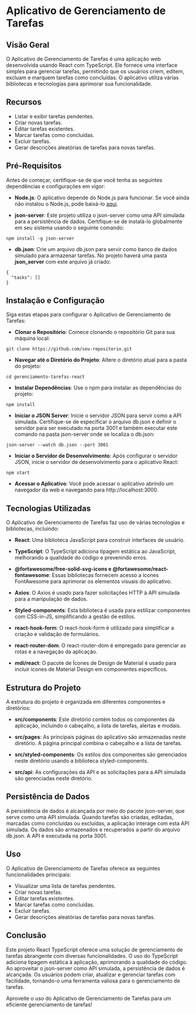 # Aplicativo de Gerenciamento de Tarefas

## Visão Geral

O Aplicativo de Gerenciamento de Tarefas é uma aplicação web desenvolvida usando React com TypeScript. Ele fornece uma interface simples para gerenciar tarefas, permitindo que os usuários criem, editem, excluam e marquem tarefas como concluídas. O aplicativo utiliza várias bibliotecas e tecnologias para aprimorar sua funcionalidade.

## Recursos

* Listar e exibir tarefas pendentes.
* Criar novas tarefas.
* Editar tarefas existentes.
* Marcar tarefas como concluídas.
* Excluir tarefas.
* Gerar descrições aleatórias de tarefas para novas tarefas.

## Pré-Requisitos

Antes de começar, certifique-se de que você tenha as seguintes dependências e configurações em vigor:

* __Node.js__: O aplicativo depende do Node.js para funcionar. Se você ainda não instalou o Node.js, pode baixá-lo [aqui](https://nodejs.org/en).

* __json-server__: Este projeto utiliza o json-server como uma API simulada para a persistência de dados. Certifique-se de instalá-lo globalmente em seu sistema usando o seguinte comando:

```
npm install -g json-server
```

* __db.json__: Crie um arquivo db.json para servir como banco de dados simulado para armazenar tarefas. No projeto haverá uma pasta __json_server__ com este arquivo já criado:

```
{
  "tasks": []
}
```

## Instalação e Configuração

Siga estas etapas para configurar o Aplicativo de Gerenciamento de Tarefas:

* __Clonar o Repositório__: Comece clonando o repositório Git para sua máquina local:

```
git clone https://github.com/seu-repositorio.git
```

* __Navegar até o Diretório do Projeto__: Altere o diretório atual para a pasta do projeto:

```
cd gerenciamento-tarefas-react
```

* __Instalar Dependências__: Use o npm para instalar as dependências do projeto:

```
npm install
```

* __Iniciar o JSON Server__: Inicie o servidor JSON para servir como a API simulada. Certifique-se de especificar o arquivo db.json e definir o servidor para ser executado na porta 3001 e também executar este comando na pasta json-server onde se localiza o db.json:

```
json-server --watch db.json --port 3001
```

* __Iniciar o Servidor de Desenvolvimento__: Após configurar o servidor JSON, inicie o servidor de desenvolvimento para o aplicativo React:

```
npm start
```

* __Acessar o Aplicativo__: Você pode acessar o aplicativo abrindo um navegador da web e navegando para http://localhost:3000.

## Tecnologias Utilizadas

O Aplicativo de Gerenciamento de Tarefas faz uso de várias tecnologias e bibliotecas, incluindo:

* __React__: Uma biblioteca JavaScript para construir interfaces de usuário.

* __TypeScript__: O TypeScript adiciona tipagem estática ao JavaScript, melhorando a qualidade do código e prevenindo erros.

* __@fortawesome/free-solid-svg-icons e @fortawesome/react-fontawesome__: Essas bibliotecas fornecem acesso a ícones FontAwesome para aprimorar os elementos visuais do aplicativo.

* __Axios__: O Axios é usado para fazer solicitações HTTP à API simulada para a manipulação de dados.

* __Styled-components__: Esta biblioteca é usada para estilizar componentes com CSS-in-JS, simplificando a gestão de estilos.

* __react-hook-form__: O react-hook-form é utilizado para simplificar a criação e validação de formulários.

* __react-router-dom__: O react-router-dom é empregado para gerenciar as rotas e a navegação da aplicação.

* __mdi/react__: O pacote de Ícones de Design de Material é usado para incluir ícones de Material Design em componentes específicos.

## Estrutura do Projeto

A estrutura do projeto é organizada em diferentes componentes e diretórios:

* __src/components__: Este diretório contém todos os componentes da aplicação, incluindo o cabeçalho, a lista de tarefas, alertas e modais.

* __src/pages__: As principais páginas do aplicativo são armazenadas neste diretório. A página principal combina o cabeçalho e a lista de tarefas.

* __src/styled-components__: Os estilos dos componentes são gerenciados neste diretório usando a biblioteca styled-components.

* __src/api__: As configurações da API e as solicitações para a API simulada são gerenciadas neste diretório.

## Persistência de Dados

A persistência de dados é alcançada por meio do pacote json-server, que serve como uma API simulada. Quando tarefas são criadas, editadas, marcadas como concluídas ou excluídas, a aplicação interage com esta API simulada. Os dados são armazenados e recuperados a partir do arquivo db.json. A API é executada na porta 3001.

## Uso

O Aplicativo de Gerenciamento de Tarefas oferece as seguintes funcionalidades principais:

* Visualizar uma lista de tarefas pendentes.
* Criar novas tarefas.
* Editar tarefas existentes.
* Marcar tarefas como concluídas.
* Excluir tarefas.
* Gerar descrições aleatórias de tarefas para novas tarefas.
  
## Conclusão

Este projeto React TypeScript oferece uma solução de gerenciamento de tarefas abrangente com diversas funcionalidades. O uso do TypeScript adiciona tipagem estática à aplicação, aprimorando a qualidade do código. Ao aproveitar o json-server como API simulada, a persistência de dados é alcançada. Os usuários podem criar, atualizar e gerenciar tarefas com facilidade, tornando-o uma ferramenta valiosa para o gerenciamento de tarefas.

Aproveite o uso do Aplicativo de Gerenciamento de Tarefas para um eficiente gerenciamento de tarefas!
